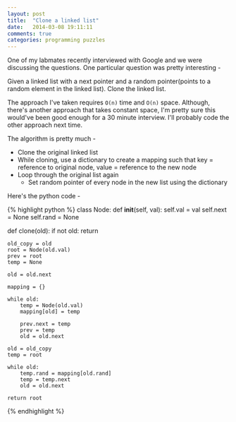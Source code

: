 ```yaml
---
layout: post
title:  "Clone a linked list"
date:   2014-03-08 19:11:11
comments: true
categories: programming puzzles
---
```


One of my labmates recently interviewed with Google and we were
discussing the questions. One particular question was pretty interesting -

Given a linked list with a next pointer and a random pointer(points to
a random element in the linked list). Clone the linked list.

The approach I've taken requires `O(n)` time and `O(n)` space. Although,
there's another approach that takes constant space, I'm pretty sure
this would've been good enough for a 30 minute interview. I'll probably
code the other approach next time.

The algorithm is pretty much -

* Clone the original linked list
* While cloning, use a dictionary to create a mapping such that key =
  reference to original node, value = reference to the new node
* Loop through the original list again
    * Set random pointer of every node in the new list using the
      dictionary
  
Here's the python code -

{% highlight python %}
class Node:
    def __init__(self, val):
        self.val = val
        self.next = None
        self.rand = None

def clone(old):
    if not old:
        return

    old_copy = old
    root = Node(old.val)
    prev = root
    temp = None

    old = old.next

    mapping = {}
    
    while old:
        temp = Node(old.val)
        mapping[old] = temp
        
        prev.next = temp
        prev = temp
        old = old.next

    old = old_copy
    temp = root

    while old:
        temp.rand = mapping[old.rand]
        temp = temp.next
        old = old.next

    return root
{% endhighlight %}
